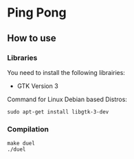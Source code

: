 # Ping Pong

## How to use

### Libraries
You need to install the following librairies:
  - GTK Version 3

Command for Linux Debian based Distros:
```
sudo apt-get install libgtk-3-dev
```

### Compilation
```
make duel
./duel
```
